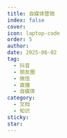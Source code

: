 ```yaml
---
title: 自媒体营销
index: false
cover: 
icon: laptop-code
order: 5
author: 
date: 2025-06-02
tag:
  - 抖音
  - 朋友圈
  - 微信
  - 直播
  - 自媒体
category:
  - 文档
  - 知识
sticky: 
star: 
---
```


<Catalog />


